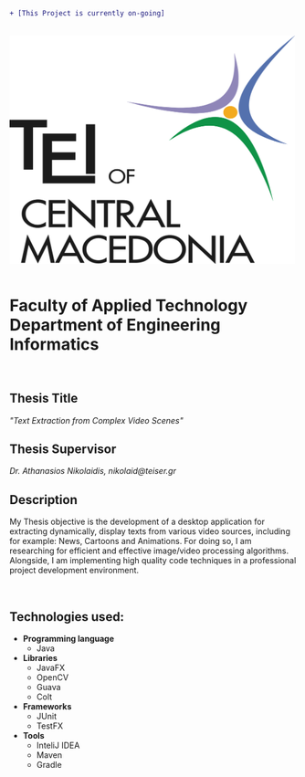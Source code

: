 ```diff
+ [This Project is currently on-going]
```
<br>
<a href="http://www.teicm.gr/index.php?lang=en" target="_blank"> <img src="tei.png" width="500" height="400" align="middle"> </a>
<br>
<br>
<h1>Faculty of Applied Technology<br>
Department of Engineering Informatics
</h1>




<br>

<h2>Thesis Title</h2>
<i>"Text Extraction from Complex Video Scenes"</i>

<br>

<h2>Thesis Supervisor</h2>
<i>Dr. Athanasios Nikolaidis, nikolaid@teiser.gr</i>

<br>


<h2>Description</h2>
<p>My Thesis objective is the development of a desktop application for extracting dynamically, display texts from various video sources, including for example: News, Cartoons and Animations. For doing so, I am researching for efficient and effective image/video processing algorithms. Alongside, I am implementing high quality code techniques in a professional project development environment.</p>
<br>
<h2>Technologies used:</h2>

<ul>
  
  <li>
      <b>Programming language</b>
      <ul>
        <li>
            Java 
        </li>
      </ul>    
  </li>
  
  <li>
      <b>Libraries</b>
      <ul>
        <li>
            JavaFX
        </li>
        <li>
            OpenCV
        </li>
        <li>
            Guava
        </li>
        <li>
            Colt
        </li>
      </ul>    
  </li>
  
  <li>
      <b>Frameworks</b>
      <ul>
        <li>
            JUnit
        </li>
        <li>
            TestFX
        </li>
      </ul>    
  </li>
  
  <li>
      <b>Tools</b>
      <ul>
        <li>
            InteliJ IDEA
        </li>
        <li>
            Maven
        </li>
        <li>
            Gradle
        </li>
      </ul>    
  </li>
  
</ul>









